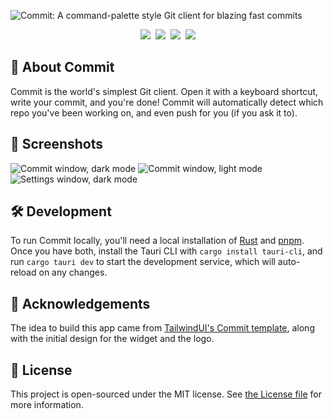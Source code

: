![Commit: A command-palette style Git client for blazing fast commits](https://github.com/m1guelpf/commit/assets/23558090/327d643a-11fe-43f2-b385-343727439bb6)

<p align="center">
  <a href="https://github.com/m1guelpf/commit/releases/download/v1.0.2/Commit_1.0.2_aarch64.dmg"><img src="https://img.shields.io/badge/M1%20Mac-gray?logo=apple" /></a>&nbsp;
  <a href="https://github.com/m1guelpf/commit/releases/download/v1.0.2/Commit_1.0.2_x64.dmg"><img src="https://img.shields.io/badge/Intel%20Mac-gray?logo=apple" /></a>&nbsp;
  <a href="https://github.com/m1guelpf/commit/issues/5"><img src="https://img.shields.io/badge/Windows-0078D6?style=flat&logo=windows&logoColor=white" /></a>&nbsp;
  <a href="https://github.com/m1guelpf/commit/issues/6"><img src="https://img.shields.io/badge/Linux-1793D1?style=flat&logo=linux&logoColor=white" /></a>
</p>

## 🔎 About Commit
Commit is the world's simplest Git client. Open it with a keyboard shortcut, write your commit, and you're done! Commit will automatically detect which repo you've been working on, and even push for you (if you ask it to).

## 📸 Screenshots

![Commit window, dark mode](https://github.com/m1guelpf/commit/assets/23558090/b0727cbf-4807-4549-9eeb-93a8ca10ee98)
![Commit window, light mode](https://github.com/m1guelpf/commit/assets/23558090/ec6ee4f7-3b1b-499e-b4f1-487994fa9710)
![Settings window, dark mode](https://github.com/m1guelpf/commit/assets/23558090/6a5b6018-7835-40bb-9e82-2ada9a91cd4a)


## 🛠️ Development

To run Commit locally, you'll need a local installation of [Rust](https://www.rust-lang.org/) and [pnpm](https://pnpm.io). Once you have both, install the Tauri CLI with `cargo install tauri-cli`, and run `cargo tauri dev` to start the development service, which will auto-reload on any changes.

## 🙏 Acknowledgements

The idea to build this app came from [TailwindUI's Commit template](https://tailwindui.com/templates/commit), along with the initial design for the widget and the logo.

## 📃 License

This project is open-sourced under the MIT license. See [the License file](LICENSE) for more information.
